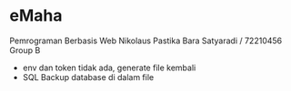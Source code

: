 # eMaha
Pemrograman Berbasis Web
Nikolaus Pastika Bara Satyaradi / 72210456 Group B
- env dan token tidak ada, generate file kembali
- SQL Backup database di dalam file
